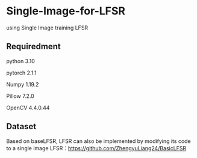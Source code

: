 # Single-Image-for-LFSR
using Single Image training LFSR 


Requiredment
-----------------------
python  3.10

pytorch 2.1.1

Numpy 1.19.2

Pillow 7.2.0

OpenCV 4.4.0.44

Dataset
----------------------------------



Based on baseLFSR, LFSR can also be implemented by modifying its code to a single image
LFSR：https://github.com/ZhengyuLiang24/BasicLFSR
